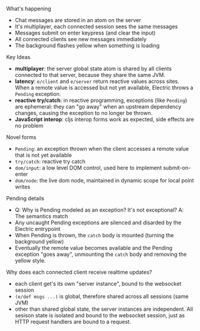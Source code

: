 What's happening

* Chat messages are stored in an atom on the server
* It's multiplayer, each connected session sees the same messages
* Messages submit on enter keypress (and clear the input)
* All connected clients see new messages immediately
* The background flashes yellow when something is loading

Key Ideas

* **multiplayer**: the server global state atom is shared by all clients connected to that server, because they share the same JVM.
* **latency**: `e/client` and `e/server` return reactive values across sites. When a remote value is accessed but not yet available, Electric throws a `Pending` exception.
* **reactive try/catch**: in reactive programming, exceptions (like `Pending`) are ephemeral: they can "go away" when an upstream dependency changes, causing the exception to no longer be thrown.
* **JavaScript interop**: cljs interop forms work as expected, side effects are no problem

Novel forms

* `Pending`: an exception thrown when the client accesses a remote value that is not yet available
* `try/catch`: reactive try catch
* `dom/input`: a low level DOM control, used here to implement submit-on-enter
* `dom/node`: the live dom node, maintained in dynamic scope for local point writes

Pending details

* Q: Why is Pending modeled as an exception? It's not exceptional? A: The semantics match
* Any uncaught Pending exceptions are silenced and disarded by the Electric entrypoint
* When Pending is thrown, the `catch` body is mounted (turning the background yellow)
* Eventually the remote value becomes available and the Pending exception "goes away", unmounting the `catch` body and removing the yellow style.

Why does each connected client receive realtime updates?

* each client get's its own "server instance", bound to the websocket session
* `(e/def msgs ...)` is global, therefore shared across all sessions (same JVM)
* other than shared global state, the server instances are independent. All sesison state is isolated and bound to the websocket session, just as HTTP request handlers are bound to a request.
